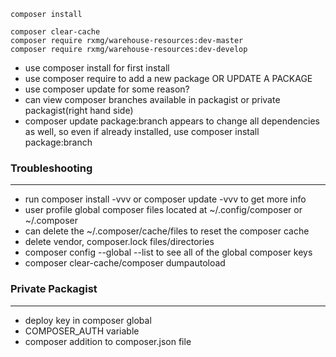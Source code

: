 ```composer install```

``` composer clear-cache ``` <br>
``` composer require rxmg/warehouse-resources:dev-master ``` <br>
``` composer require rxmg/warehouse-resources:dev-develop ``` <br>

* use composer install for first install
* use composer require to add a new package OR UPDATE A PACKAGE 
* use composer update for some reason?
* can view composer branches available in packagist or private packagist(right hand side)
* composer update package:branch appears to change all dependencies as well, so even if already installed, use composer install package:branch


### Troubleshooting
-----
* run composer install -vvv or composer update -vvv to get more info 
* user profile global composer files located at ~/.config/composer or ~/.composer
* can delete the ~/.composer/cache/files to reset the composer cache
* delete vendor, composer.lock files/directories
* composer config --global --list to see all of the global composer keys
* composer clear-cache/composer dumpautoload



### Private Packagist
-----
* deploy key in composer global
* COMPOSER_AUTH variable
* composer addition to composer.json file

